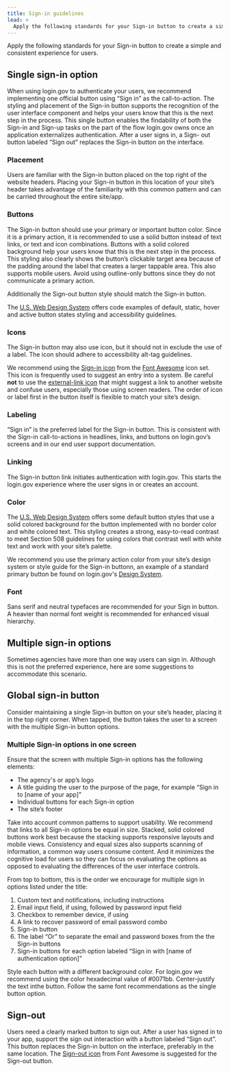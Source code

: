 ```yaml
---
title: Sign-in guidelines
lead: >
  Apply the following standards for your Sign-in button to create a simple and consistent experience for users.
---
```


Apply the following standards for your Sign-in button to create a simple and consistent experience for users.

## Single sign-in option

When using login.gov to authenticate your users, we recommend implementing one official button using “Sign in” as the call-to-action. The styling and placement of the Sign-in button supports the recognition of the user interface component and helps your users know that this is the next step in the process. This single button enables the findability of both the Sign-in and Sign-up tasks on the part of the flow login.gov owns once an application externalizes authentication. After a user signs in, a Sign- out button labeled “Sign out” replaces the Sign-in button on the interface.

### Placement

Users are familiar with the Sign-in button placed on the top right of the website headers.  Placing your Sign-in button in this location of your site’s header takes advantage of the familiarity with this common pattern and can be carried throughout the entire site/app.

### Buttons
The Sign-in button should use your primary or important button color. Since it is a primary action, it is recommended to use a solid button instead of text links, or text and icon combinations. Buttons with a solid colored background help your users know that this is the next step in the process. This styling also clearly shows the button’s clickable target area because of the padding around the label that creates a larger tappable area. This also supports mobile users. Avoid using outline-only buttons since they do not communicate a primary action.

Additionally the Sign-out button style should match the Sign-in button.

The [U.S. Web Design System](https://designsystem.digital.gov/components/button/) offers code examples of default, static, hover and active button states styling and accessibility guidelines.

### Icons

The Sign-in button may also use icon, but it should not in exclude the use of a label. The icon should adhere to accessibility alt-tag guidelines.

We recommend using the [Sign-in icon](https://fontawesome.com/icons/sign-in?style=solid) from the [Font Awesome](https://fontawesome.com/) icon set. This icon is frequently used to suggest an entry into a system. Be careful **not** to use the [external-link icon](https://fontawesome.com/icons/external-link?style=solid) that might suggest a link to another website and confuse users, especially those using screen readers. The order of icon or label first in the button itself is flexible to match your site’s design.

### Labeling

“Sign in” is the preferred label for the Sign-in button. This is consistent with the Sign-in call-to-actions in headlines, links, and buttons on login.gov’s screens and in our end user support documentation.

### Linking

The Sign-in button link initiates authentication with login.gov.  This starts the login.gov experience where the user signs in or creates an account.

### Color

The [U.S. Web Design System](https://designsystem.digital.gov/components/button/) offers some default button styles that use a solid colored background for the button implemented with no border color and white colored text. This styling creates a strong, easy-to-read contrast to meet Section 508 guidelines for using colors that contrast well with white text and work with your site’s palette.

We recommend you use the primary action color from your site’s design system or style guide for the Sign-in buttonn, an example of a standard primary button be found on login.gov's [Design System](https://design.login.gov/components/buttons/).

### Font

Sans serif and neutral typefaces are recommended for your Sign in button. A heavier than normal font weight is recommended for enhanced visual hierarchy.

## Multiple sign-in options

Sometimes agencies have more than one way users can sign in. Although this is not the preferred experience, here are some suggestions to accommodate this scenario.

## Global sign-in button

Consider maintaining a single Sign-in button on your site’s header, placing it in the top right corner. When tapped, the button takes the user to a screen with the multiple Sign-in button options.

### Multiple Sign-in options in one screen

Ensure that the screen with multiple Sign-in options has the following elements:
- The agency's or app’s logo
- A title guiding the user to the purpose of the page, for example “Sign in to [name of your app]”
- Individual buttons for each Sign-in option
- The site’s footer

Take into account common patterns to support usability. We recommend that links to all Sign-in options be equal in size. Stacked, solid colored buttons work best because the stacking supports responsive layouts and mobile views. Consistency and equal sizes also supports scanning of information, a common way users consume content. And it minimizes the cognitive load for users so they can focus on evaluating the options as opposed to evaluating the differences of the user interface controls.

From top to bottom, this is the order we encourage for multiple sign in options listed under the title:
1. Custom text and notifications, including instructions
2. Email input field, if using, followed by password input field
3. Checkbox to remember device, if using
4. A link to recover password of email password combo
5. Sign-in button
6. The label “Or” to separate the email and password boxes from the the Sign-in buttons
7. Sign-in buttons for each option labeled “Sign in with [name of authentication option]”

Style each button with a different background color. For login.gov we recommend using the color hexadecimal value of #0071bb. Center-justify the text inthe button. Follow the same font recommendations as the single button option.

## Sign-out

Users need a clearly marked button to sign out. After a user has signed in to your app, support the sign out interaction with a button labeled “Sign out”. This button replaces the Sign-in button on the interface, preferably in the same location. The  [Sign-out icon](https://fontawesome.com/icons/sign-out?style=solid) from Font Awesome is suggested for the Sign-out button.

